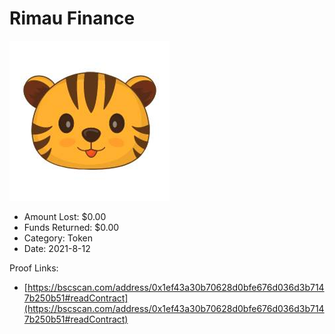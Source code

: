 # Rimau Finance
![Rimau Finance](/rektimages/Rimau-Finance.png)
- Amount Lost: $0.00
- Funds Returned: $0.00
- Category: Token
- Date: 2021-8-12



Proof Links:
- [https://bscscan.com/address/0x1ef43a30b70628d0bfe676d036d3b7147b250b51#readContract](https://bscscan.com/address/0x1ef43a30b70628d0bfe676d036d3b7147b250b51#readContract)


